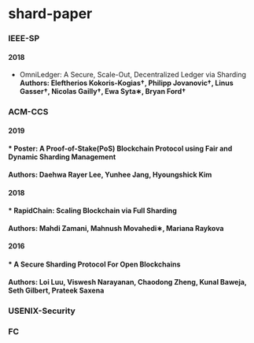 # shard-paper
### IEEE-SP
#### 2018
* OmniLedger: A Secure, Scale-Out, Decentralized Ledger via Sharding<br><b>
Authors: Eleftherios Kokoris-Kogias†, Philipp Jovanovic†, Linus Gasser†, Nicolas Gailly†, Ewa Syta∗, Bryan Ford† 
### ACM-CCS
#### 2019
#### * Poster: A Proof-of-Stake(PoS) Blockchain Protocol using Fair and Dynamic Sharding Management<br>
Authors: Daehwa Rayer Lee, Yunhee Jang, Hyoungshick Kim
#### 2018
#### * RapidChain: Scaling Blockchain via Full Sharding<br>
Authors: Mahdi Zamani, Mahnush Movahedi∗, Mariana Raykova
#### 2016
#### * A Secure Sharding Protocol For Open Blockchains<br>
Authors: Loi Luu, Viswesh Narayanan, Chaodong Zheng, Kunal Baweja, Seth Gilbert, Prateek Saxena
### USENIX-Security
### FC
